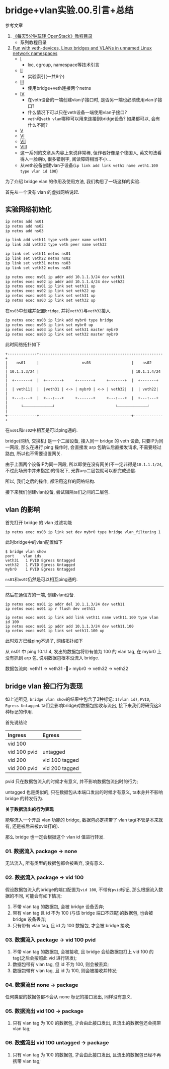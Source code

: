 # bridge+vlan实验.00.引言+总结

参考文章

1. [《每天5分钟玩转 OpenStack》教程目录](https://www.jianshu.com/p/4c06dff6cea8)
    - 系列教程目录
2. [Fun with veth-devices, Linux bridges and VLANs in unnamed Linux network namespaces]()
    - [I](https://linux-blog.anracom.com/2017/10/30/fun-with-veth-devices-in-unnamed-linux-network-namespaces-i/)
        - lxc, cgroup, namespace等技术引言
    - [II](https://linux-blog.anracom.com/2017/11/12/fun-with-veth-devices-linux-bridges-and-vlans-in-unnamed-linux-network-namespaces-ii/)
        - 实验索引(一共8个)
    - [III](https://linux-blog.anracom.com/2017/11/14/fun-with-veth-devices-linux-bridges-and-vlans-in-unnamed-linux-network-namespaces-iii/)
        - 使用bridge+veth连接两个netns
    - [IV](https://linux-blog.anracom.com/2017/11/20/fun-with-veth-devices-linux-bridges-and-vlans-in-unnamed-linux-network-namespaces-iv/)
        - 在veth设备的一端创建vlan子接口时, 是否另一端也必须使用vlan子接口?
        - 什么情况下可以只在veth设备一端使用vlan子接口?
        - `veth`和`veth vlan`哪种可以用来连接到bridge设备? 如果都可以, 会有什么不同?
    - [V](https://linux-blog.anracom.com/2017/11/21/fun-with-veth-devices-linux-bridges-and-vlans-in-unnamed-linux-network-namespaces-v/)
    - [VI](https://linux-blog.anracom.com/2017/11/28/fun-with-veth-devices-linux-bridges-and-vlans-in-unnamed-linux-network-namespaces-vi/)
    - [VII](https://linux-blog.anracom.com/2017/12/30/fun-with-veth-devices-linux-bridges-and-vlans-in-unnamed-linux-network-namespaces-vii/)
    - [VIII](https://linux-blog.anracom.com/2018/01/05/fun-with-veth-devices-linux-bridges-and-vlans-in-unnamed-linux-network-namespaces-viii/)
    - 这一系列的文章从内容上来说非常棒, 但作者好像是个德国人, 英文句法看得人一脸萌b, 很多错别字, 阅读障碍相当不小...
    - 从veth设备创建vlan子设备(`ip link add link veth1 name veth1.100 type vlan id 100`)

为了介绍 bridge vlan 的作用及使用方法, 我们构思了一场这样的实验.

首先从一个没有 vlan 的虚拟网络说起.

## 实验网络初始化

```bash
ip netns add ns01
ip netns add ns02
ip netns add ns03

ip link add veth11 type veth peer name veth31
ip link add veth22 type veth peer name veth32

ip link set veth11 netns ns01
ip link set veth22 netns ns02
ip link set veth31 netns ns03
ip link set veth32 netns ns03

ip netns exec ns01 ip addr add 10.1.1.3/24 dev veth11
ip netns exec ns02 ip addr add 10.1.1.4/24 dev veth22
ip netns exec ns01 ip link set veth11 up
ip netns exec ns02 ip link set veth22 up
ip netns exec ns03 ip link set veth31 up
ip netns exec ns03 ip link set veth32 up
```

在`ns03`中创建并配置`bridge`, 并将`veth31`与`veth32`接入.

```bash
ip netns exec ns03 ip link add mybr0 type bridge
ip netns exec ns03 ip link set mybr0 up
ip netns exec ns03 ip link set veth31 master mybr0
ip netns exec ns03 ip link set veth32 master mybr0
```

此时网络拓扑如下

```
+-------------+-------------------------------------------------------+
|    ns01     |                   ns03                  |    ns02     |
| 10.1.1.3/24 |                                         | 10.1.1.4/24 |
|  +-------+  |  +-------+     +-------+     +-------+  |  +-------+  |
|  | veth11|  |  |veth31 | <-> | mybr0 | <-> | veth32|  |  | veth22|  |
|  +---↑---+  |  +---↑---+     +-------+     +---↑---+  |  +---↑---+  |
|      └─────────────┘                           └─────────────┘      |
+-------------+-----------------------------------------+-------------+
```

在`ns01`和`ns02`中相互是可以ping通的.

bridge(网桥, 交换机) 是一个二层设备, 接入同一 bridge 的 veth 设备, 只要IP为同一网段, 那么在进行 ping 操作时, 会直接发 arp 包确认后直接发请求, 不需要经过路由, 所以也不需要设置网关.

由于上面两个设备IP为同一网段, 所以即使在没有网关(不一定非得是`10.1.1.1/24`, 不过此场景中并未指定)的情况下, 光靠`arp`二层包就可以都完成通信.

所以, 我们之后的操作, 都沿用这样的网络结构.

接下来我们创建vlan设备, 尝试阻隔ta们之间的二层包.

## vlan 的影响

首先打开 bridge 的 vlan 过滤功能

```
ip netns exec ns03 ip link set dev mybr0 type bridge vlan_filtering 1
```

此时bridge中的vlan配置如下

```log
$ bridge vlan show
port	vlan ids
veth31	 1 PVID Egress Untagged
veth32	 1 PVID Egress Untagged
mybr0	 1 PVID Egress Untagged
```

`ns01`和`ns02`仍然是可以相互ping通的.


------

然后在通信方的一端, 创建vlan设备.

```
ip netns exec ns01 ip addr del 10.1.1.3/24 dev veth11
ip netns exec ns01 ip r flush dev veth11

ip netns exec ns01 ip link add link veth11 name veth11.100 type vlan id 100
ip netns exec ns01 ip addr add 10.1.1.3/24 dev veth11.100
ip netns exec ns01 ip link set veth11.100 up
```

此时双方已经ping不通了, 网络拓扑如下

从 ns01 中 ping 10.1.1.4, 发出的数据包将带有值为 100 的 vlan tag, 在 mybr0 上没有抓到 arp 包, 说明数据包根本没流入 bridge.

数据包流向: veth11 -> veth31 -🚫> mybr0 -> veth32 -> veth22

## bridge vlan 接口行为表现

如上述所见, `bridge vlan show`的结果中包含了3种标记: `1(vlan id)`, `PVID`, `Egress Untagged`. ta们会影响bridge对数据包接收与流出, 接下来我们将研究这3种标记的作用.

首先说结论

| Ingress      | Egress         |
| :----------- | :------------- |
| vid 100      |                |
| vid 100 pvid | untagged       |
| vid 200      | vid 100 tagged |
| vid 200 pvid | vid 200 tagged |


pvid 只在数据包流入的时候才有意义, 并不影响数据包流出时的行为;

untagged 也是类似的, 只在数据包从本端口发出的时候才有意义, ta本身并不影响 bridge 的转发行为.

**关于数据流出的行为表现**

能够流入一个开启 vlan 功能的 bridge, 数据包必定携带了 vlan tag(不管是本来就有, 还是被后来被pvid打的).

那么 bridge 也一定会根据这个 vlan id 值进行转发.

### 01. 数据流入 package -> none

无法流入, 所有类型的数据包都会被丢弃, 没有意义.

### 02. 数据流入 package -> vid 100

假设数据包流入的bridge的端口配置为`vid 100`, 不带有`pvid`标记, 那么根据流入数据的不同, 可能会有如下情况:

1. 不带 vlan tag 的数据包, 会被 bridge 设备丢弃;
2. 带有 vlan tag 且 id 不为 100 (与该 bridge 端口不匹配)的数据包, 也会被 bridge 设备丢弃;
3. 只有带有 vlan tag, 且 id 为 100 数据包, 才会被 bridge 接收;

### 03. 数据流入 package -> vid 100 pvid

1. 不带 vlan tag 的数据包, 会被接收, 且 bridge 会给数据包打上 vid 100 的 tag(之后会按照此 vid 进行转发);
2. 数据包带有 vlan tag, 但 id 不为 100, 则会被丢弃;
3. 数据包带有 vlan tag, 且 id 为 100, 则会被接收并转发;

### 04. 数据流出 none -> package

任何类型的数据包都不会从 none 标记的接口发出, 同样没有意义.

### 05. 数据流出 vid 100 -> package 

1. 只有 vlan tag 为 100 的数据包, 才会由此接口发出, 且流出的数据包还会携带 vlan tag;

### 06. 数据流出 vid 100 untagged -> package

1. 只有 vlan tag 为 100 的数据包, 才会由此接口发出, 且流出的数据包已经不再携带 vlan tag;

